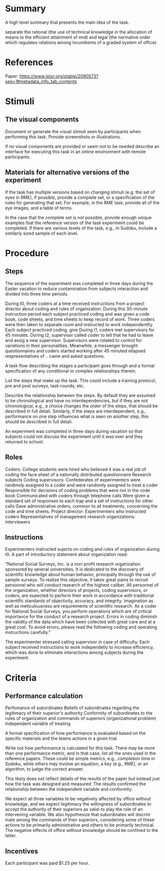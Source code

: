 # Summary
A high level summary that presents the main idea of the task.

separate the rational (the use of technical knowledge in the allocation of means to the efficient attainment of end) and legal (the normative order which regulates relations among incumbents of a graded system of office) 

# References
Paper: https://www.jstor.org/stable/2090573?seq=1#metadata_info_tab_contents

# Stimuli
## The visual components
Document or generate the visual stimuli seen by participants when performing this task. Provide screenshots or illustrations. 

If no visual components are provided or seem not to be needed describe an interface for executing this task in an online environment with remote participants. 

## Materials for alternative versions of the experiment 
If the task has multiple versions based on changing stimuli (e.g. the set of eyes in RME), if possible, provide a complete set, or a specification of the rules for generating that set. For example, in the RME task, provide all of the eye images, and a table of terms.  

In the case that the complete set is not possible, provide enough unique examples that the reference version of the task experiment could be completed. If there are various levels of the task, e.g., in Sudoku, include a similarly sized sample of each level.

# Procedure
## Steps
The sequence of the experiment was completed in three days during the Easter vacation to reduce contamination from subjects interaction and divided into three time periods.

During t0, three coders at a time received instructions from a project director about coding and rules of organization. During this 30-minute instruction period each subject practiced coding and was given a code book, code sheets, and time sheets to keep record of work. Three coders were then taken to separate room and instructed to work independentlty.
Each subject practiced coding, give
During t1, coders met supervisors for 45 minutes.
During t2, supervisor called coder to tell that he had to leave and assig a new supervisor. Supervisors were rotated to control for variations in their personalities. Meanwhile, a messenger brought questionnaires and coders started working after 45 minuted ellapsed respresentatives of .. came and asked questions.


A task flow describing the stages a participant goes through and a formal specification of any conditional or complex relationships therein. 

List the steps that make up the task. This could include a training protocol, pre and post surveys, task rounds, etc.  

Describe the relationship between the steps. By default they are assumed to be chronological and have no interdependencies, but if they are not chronological, e.g., a choice changes the order of the steps, that should be described in full detail. Similarly, if the steps are interdependent, e.g., performance on one step influences what is seen on another step, this should be described in full detail.

An experiment was completed in three days during vacation so that subjects could not discuss the experiment until it was over and they returned to school.

## Roles
Coders: College students were hired who believed it was a real job of coding the face sheet of a nationally distributed questionnaire 
Research subjects
Coding supervisors: Confederates of experimenters were randmoly assigned to a coder and were randomly assigned to treat a coder 
Responsible for decisions of coding problems that were not in the code book Communicated with coders through telephone calls Were given a standard set of responses to each trap and a set of instructions for other calls
Gave administrative orders, common to all treatments, concerning the code and time sheets.
Project director: Experimenters who instructed coders
Representatives of management research organizations: interviewers


## Instructions
Experimenters instructed sujects on coding and rules of organization during t0. A part of introductory statement about organization read:

"National Social Surveys, Inc. is a non-profit research organization sponsored by several universities. It is dedicated to the discovery of scientific knowledge about human behavior, principally through the use of sample surveys. To realize this objective, it takes great pains to recruit personnel who will conduct research of the highest caliber. All personnel of the organization, whether directors of projects, coding supervisors, or coders, are expected to perform their work in accordance with traditional scientific standards of objectivity, accuracy, and integrity. Imagination as well as meticulousness are requirements of scientific research. As a coder for National Social Surveys, you perform operations which are of critical importance for the conduct of a research project. Errors in coding diminish the validity of the data which have been collected with great care and at a great cost. To avoid errors, please read the following coding and operating instructions carefully."

The experimenter stressed calling supervisor in case of difficulty. Each subject received instructions to work independetly to increase efficiency, which was done to eliminate interactions among subjects during the experiment.

# Criteria
## Performance calculation
Perfomance of subordinates
Beliefs of subordinates regarding the legitimacy of their superior's authority
Conformity of subordinates to the rules of organization and commands of superiors (organizational problem)
Independent variable of treating 

A formal specification of how performance is evaluated based on the specific materials and the teams actions in a given trial.  

Write out how performance is calculated for this task. There may be more than one performance metric, and in that case, list all the ones used in the reference papers. These could be simple metrics, e.g., completion time in Sudoku, while others may involve an equation, a key (e.g., RME), or an algorithm, to judge the correct answer.  

This likely does not reflect details of the results of the paper but instead just how the task was designed and measured.
The results confirmed the relationship between the independent variable and conformity.

We expect all three variables to be negatively affected by office without knowledge, and we expect legitimacy the willingness of subordinates to accept the authority of their superiors as valid-to play the role of an intervening variable. We also hypothesize that subordinates will discrim inate among the commands of their superiors, considering some of these actions to be primarily administrative and others to be primarily technical. The negative effects of office without knowledge should be confined to the latter.


## Incentives
Each participant was paid $1.25 per hour.
